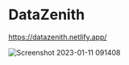 # DataZenith

https://datazenith.netlify.app/

![Screenshot 2023-01-11 091408](https://user-images.githubusercontent.com/106694506/211828333-33d1e6a0-320c-436e-b345-1f71b4f1cd4a.jpg)
